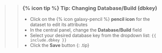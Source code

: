 >
>    > ### {% icon tip %} Tip: Changing Database/Build (dbkey)
>    > - Click on the {% icon galaxy-pencil %} **pencil icon** for the dataset to edit its attributes
>    > - In the central panel, change the **Database/Build** field
>    > - Select your desired database key from the dropdown list: `{{ include.dbkey }}` 
>    > - Click the **Save** button
>    {: .tip}
>